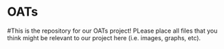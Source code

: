 # OATs
#This is the repository for our OATs project! PLease place all files that you think might be relevant to our project here (i.e. images, graphs, etc).

